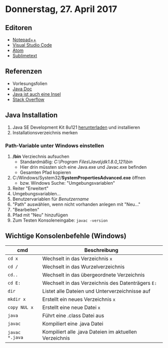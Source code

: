 # Donnerstag, 27. April 2017

## Editoren
* [Notepad++](https://notepad-plus-plus.org/)
* [Visual Studio Code](https://code.visualstudio.com/)
* [Atom](https://atom.io/)
* [Sublimetext](https://www.sublimetext.com/)

## Referenzen
* Vorlesungsfolien
* [Java Doc][javadoc]
* [Java ist auch eine Insel][javainsel]
* [Stack Overflow](https://stackoverflow.com)

## Java Installation
1. Java SE Development Kit 8u121 [herunterladen][jdk] und installieren
1. Installationsverzeichnis merken

### Path-Variable unter Windows einstellen
1. **/bin** Verziechnis aufsuchen
    * Standardmäßig: *C:\Program Files\Java\jdk1.8.0_121\bin*
    * Hier drin müssten sich eine Java.exe und Javac.exe befinden
    * Gesamten Pfad kopieren
1. C:/Windows/System32/**SystemPropertiesAdvanced.exe** öffnen
    * bzw. Windows Suche: "Umgebungsvariablen"
1. Reiter "Erweitert"
1. Umgebungsvariablen...
1. Benutzervariablen für *Benutzername*
1. "Path" auswählen, wenn nicht vorhanden anlegen mit "Neu..."
1. "Bearbeiten"
1. Pfad mit "Neu" hinzufügen
1. Zum Testen Konsoleneingabe: `javac -version`

## Wichtige Konsolenbefehle (Windows)
| cmd               | Beschreibung
|-                  |-
| `cd x`            | Wechselt in das Verzeichnis `x`
| `cd /`            | Wechselt in das Wurzelverzeichnis
| `cd..`            | Wechselt in das übergeordnete Verzeichnis
| `cd E:`           | Wechselt in das Verzeichnis des Datenträgers `E:`
| `dir`             | Listet alle Dateien und Unterverzeichnisse auf
| `mkdir x`         | Erstellt ein neues Verzeichnis `x`
| `copy NUL x`      | Erstellt eine neue Datei `x`
| `java`            | Führt eine .class Datei aus
| `javac`           | Kompiliert eine .java Datei
| `javac *.java`    | Kompiliert alle .java Dateien im aktuellen Verzeichnis

[comment]:<> (Verweise)
[javadoc]: https://docs.oracle.com/javase/8/docs/api/
[jdk]: http://www.oracle.com/technetwork/java/javase/downloads/jdk8-downloads-2133151.html
[javainsel]: http://openbook.rheinwerk-verlag.de/javainsel/